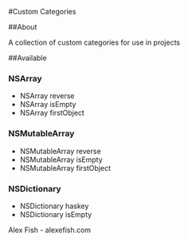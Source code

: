 
#Custom Categories

##About

A collection of custom categories for use in projects

##Available

### NSArray
* NSArray reverse
* NSArray isEmpty
* NSArray firstObject

### NSMutableArray
* NSMutableArray reverse
* NSMutableArray isEmpty
* NSMutableArray firstObject

### NSDictionary
* NSDictionary haskey
* NSDictionary isEmpty

Alex Fish - alexefish.com